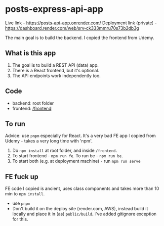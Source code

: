 # posts-express-api-app

Live link - https://posts-api-app.onrender.com/
Deployment link (private) - https://dashboard.render.com/web/srv-ck333mmru70s73b2db3g

The main goal is to build the backend. I copied the frontend from Udemy.

## What is this app

1. The goal is to build a REST API (data) app.
2. There is a React frontend, but it's optional.
3. The API endpoints work independently too.

## Code

- backend: root folder
- frontend: [/frontend](/frontend)

## To run

Advice: use `pnpm` especially for React. It's a very bad FE app I copied from Udemy - takes a very long time with 'npm'.

1. Do `npm install` at root folder, and inside `/frontend`.
2. To start frontend - `npm run fe`. To run be - `npm run be`.
3. To start both (e.g. at deployment machine) - run `npm run serve`

## FE fuck up

FE code I copied is ancient, uses class components and takes more than 10 min to `npm install`.

- use `pnpm`
- Don't build it on the deploy site (render.com, AWS), instead build it locally and place it in (as) `public/build`. I've added gitignore exception for this.
